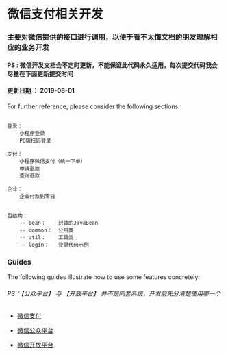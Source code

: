 # 微信支付相关开发

### 主要对微信提供的接口进行调用，以便于看不太懂文档的朋友理解相应的业务开发


#### PS : 微信开发文档会不定时更新，不能保证此代码永久适用，每次提交代码我会尽量在下面更新提交时间
#### 更新日期 ： 2019-08-01


For further reference, please consider the following sections:
```

登录：
    小程序登录
    PC端扫码登录
    
支付：
    小程序微信支付（统一下单）
    申请退款
    查询退款

企业：
    企业付款到零钱
    
    
包结构：
    -- bean：    封装的JavaBean
    -- common：  公用类
    -- util：    工具类
    -- login：   登录代码示例

```

### Guides
The following guides illustrate how to use some features concretely:

###### PS：【公众平台】 与 【开放平台】 并不是同套系统，开发前先分清楚使用哪一个

* [微信支付](https://pay.weixin.qq.com/wiki/doc/api/index.html)

* [微信公众平台](https://mp.weixin.qq.com/wiki)

* [微信开放平台](https://open.weixin.qq.com/)

